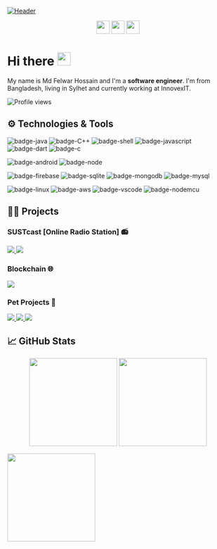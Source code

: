

[![Header](https://scontent.fdac2-1.fna.fbcdn.net/v/t1.0-9/52452441_1133934956787181_7989301510351618048_n.jpg?_nc_cat=104&_nc_sid=e3f864&_nc_eui2=AeHqmcGzRhzTNlayZz2TwF2pHlBGwb1mteceUEbBvWa153Kz1pl2FjzOzY5b2kklRogxEg7e17lhvpYmIgCVG99X&_nc_ohc=Dsb38NS6NzkAX9hq0tq&_nc_ht=scontent.fdac2-1.fna&oh=8cdf1cc82d651d05b939b571494778c6&oe=5F925A5B)](https://github.com/delwar36)

<p align="center">
  <a href="https://www.linkedin.com/in/mohammad-delwar-hossain-khokon-858a47147"><img height="30" src="https://i.imgur.com/nbDVVx2.png"></a>
  <a href="mailto:delwarh543@gmail.com"><img height="30" src="https://i.imgur.com/78azQZd.png"></a>
  <a href="https://www.fb.com/delwarh.543"><img height="30" src="https://i.imgur.com/xZy8vkQ.png"></a>
</p>

# Hi there <img src="https://i.imgur.com/GNz3qCl.gif" width="30px">

My name is Md Felwar Hossain and I'm a **software engineer**. I'm from Bangladesh, living in Sylhet and currently working at InnovexIT.

![Profile views](https://gpvc.arturio.dev/delwar36)

## ⚙️ Technologies & Tools
<!-- yellow f6c819 , navy-blue 21223e white fffff -->
![badge-java](https://img.shields.io/badge/code-java-f6c819?style=for-the-badge&logo=java&logoColor=white&labelColor=21223e)
![badge-C++](https://img.shields.io/badge/code-python-f6c819?style=for-the-badge&logo=python&logoColor=white&labelColor=21223e)
![badge-shell](https://img.shields.io/badge/shell-bash-f6c819?style=for-the-badge&logo=gnu-bash&logoColor=white&labelColor=21223e)
![badge-javascript](https://img.shields.io/badge/code-javascript-f6c819?style=for-the-badge&logo=javascript&logoColor=white&labelColor=21223e)
![badge-dart](https://img.shields.io/badge/code-go_lang-f6c819?style=for-the-badge&logo=go&logoColor=white&labelColor=21223e)
![badge-c](https://img.shields.io/badge/code-arduino-f6c819?style=for-the-badge&logo=arduino&logoColor=white&labelColor=21223e)
<!-- 
![badge-cpp](https://img.shields.io/badge/language-c%2B%2B-blue?style=for-the-badge&logo=c%2B%2B)
-->
![badge-android](https://img.shields.io/badge/framework-android-f6c819?style=for-the-badge&logo=android&logoColor=white&labelColor=21223e)
![badge-node](https://img.shields.io/badge/framework-node_js-f6c819?style=for-the-badge&logo=npm&logoColor=white&labelColor=21223e)

![badge-firebase](https://img.shields.io/badge/database-firebase-f6c819?style=for-the-badge&logo=firebase&logoColor=white&labelColor=21223e)
![badge-sqlite](https://img.shields.io/badge/database-sqlite-f6c819?style=for-the-badge&logo=sqlite&logoColor=white&labelColor=21223e)
![badge-mongodb](https://img.shields.io/badge/database-postgresql-f6c819?style=for-the-badge&logo=postgresql&logoColor=white&labelColor=21223e)
![badge-mysql](https://img.shields.io/badge/database-mysql-f6c819?style=for-the-badge&logo=mysql&logoColor=white&labelColor=21223e)
  

<!--![badge-docker](https://img.shields.io/badge/tools-docker-f6c819?style=for-the-badge&logo=docker&logoColor=white&labelColor=21223e)-->
![badge-linux](https://img.shields.io/badge/os-linux-f6c819?style=for-the-badge&logo=linux&logoColor=white&labelColor=21223e)
![badge-aws](https://img.shields.io/badge/cloud-aws-f6c819?style=for-the-badge&logo=amazon&logoColor=white&labelColor=21223e)
![badge-vscode](https://img.shields.io/badge/editor-vscode-f6c819?style=for-the-badge&logo=visual-studio-code&logoColor=white&labelColor=21223e)
![badge-nodemcu](https://img.shields.io/badge/IOT-node_mcu-f6c819?style=for-the-badge&logo=arduino&logoColor=white&labelColor=21223e)


## 👨‍💻 Projects
### SUSTcast [Online Radio Station] 📻

<a align="center" href="https://github.com/sustcast/sustcast-core-v0">
  <img src="https://github-readme-stats.vercel.app/api/pin/?username=sustcast&repo=sustcast-core-v0&bg_color=21223e&title_color=f6c819&text_color=fff&icon_color=fff" />
</a>
<a align="center" href="https://github.com/sustcast/sustcast-android-app-v1">
  <img src="https://github-readme-stats.vercel.app/api/pin/?username=sustcast&repo=sustcast-android-app-v1&bg_color=21223e&title_color=f6c819&text_color=fff&icon_color=fff" />
</a>  

### Blockchain 🌐

<a align="center" href="https://github.com/fantastic007/vote.io">
  <img src="https://github-readme-stats.vercel.app/api/pin/?username=fantastic007&repo=vote.io&bg_color=21223e&title_color=f6c819&text_color=fff&icon_color=fff" />
</a>

<!-- probaho -->

### Pet Projects 🐾

<a align="center" href="https://github.com/shuhanmirza/sobjanta">
  <img src="https://github-readme-stats.vercel.app/api/pin/?username=shuhanmirza&repo=sobjanta&bg_color=21223e&title_color=f6c819&text_color=fff&icon_color=fff" />
</a>

<a align="center" href="https://github.com/shuhanmirza/High-Way-Driver">
  <img src="https://github-readme-stats.vercel.app/api/pin/?username=shuhanmirza&repo=High-Way-Driver&bg_color=21223e&title_color=f6c819&text_color=fff&icon_color=fff" />
</a>

<a align="center" href="https://github.com/darkhorse-lab/CryptoCurrency-Details-live-webapp">
  <img src="https://github-readme-stats.vercel.app/api/pin/?username=darkhorse-lab&repo=CryptoCurrency-Details-live-webapp&bg_color=21223e&title_color=f6c819&text_color=fff&icon_color=fff" />
</a>

<!--<a align="center" href="https://github.com/shuhanmirza/facebook_comment_automation">
  <img src="https://github-readme-stats.vercel.app/api/pin/?username=shuhanmirza&repo=facebook_comment_automation&bg_color=21223e&title_color=f6c819&text_color=fff&icon_color=fff" />
</a>-->

<!-- subsel.org -->


## &#x1f4c8; GitHub Stats

<p align="center" >
  <img  height="200" src="https://github-readme-stats.vercel.app/api/top-langs/?username=delwar36&hide=html,makefile&bg_color=21223e&title_color=f6c819&text_color=fff&count_private=true&langs_count=5" />

  <img height="200" src="https://github-readme-stats.vercel.app/api?username=delwar36&bg_color=21223e&title_color=f6c819&text_color=fff&show_icons=true&icon_color=fff&count_private=true" />
</p>

<!-- 
### wakatime stats
<img align="center" height="200" src="https://github-readme-stats.vercel.app/api/wakatime?username=delwar36&&bg_color=21223e&title_color=f6c819&text_color=fff&show_icons=true&icon_color=fff"/>
-->

<img align="center" height="200" src="https://github-profile-trophy.vercel.app/?username=delwar36&theme=gruvbox&row=2&margin-w=5&margin-h=5&count_private=true"/>

<!-- Resources -->
<!-- Icons: https://simpleicons.org/ -->
<!-- GitHub Stats: https://github.com/anuraghazra/github-readme-stats -->
<!-- Emojis: https://emojipedia.org/emoji/ -->
<!-- HTML Emojis: https://www.fileformat.info/index.htm -->
<!-- Shields: https://shields.io/ -->
<!-- Trophies: https://github.com/ryo-ma/github-profile-trophy -->
<!-- Awesome GitHub Profile README: https://github.com/abhisheknaiidu/awesome-github-profile-readme -->

